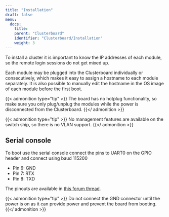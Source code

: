 ```yaml
---
title: "Installation"
draft: false
menu:
  docs:
    title:
    parent: "Clusterboard"
    identifier: "Clusterboard/Installation"
    weight: 3
---
```


To install a cluster it is important to know the IP addresses of each module, so the remote login sessions do not get mixed up.

Each module may be plugged into the Clusterboard individually or consecutively, which makes it easy to assign a hostname to each module separately. It is also possible to manually edit the hostname in the OS image of each module before the first boot.

{{< admonition type="tip" >}}
The board has no hotplug functionality, so make sure you only plug/unplug the modules while the power is disconnected from the Clusterboard.
{{</ admonition >}}

{{< admonition type="tip" >}}
No management features are available on the switch ship, so there is no VLAN support.
{{</ admonition >}}

## Serial console

To boot use the serial console connect the pins to UART0 on the GPIO header and connect using baud 115200

* Pin 6: GND
* Pin 7: RTX
* Pin 8: TXD

The pinouts are available in [this forum thread](https://forum.pine64.org/showthread.php?tid=8058).

{{< admonition type="tip" >}}
Do not connect the GND connector until the power is on as it can provide power and prevent the board from booting.
{{</ admonition >}}